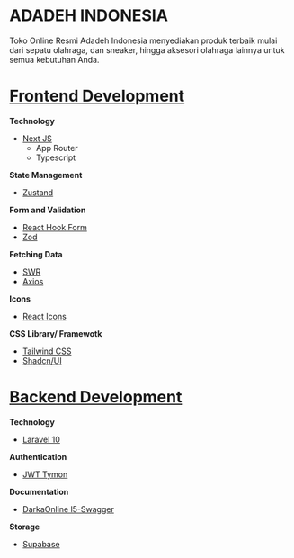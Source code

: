 # ADADEH INDONESIA

Toko Online Resmi Adadeh Indonesia menyediakan produk terbaik mulai dari sepatu olahraga, dan sneaker, hingga aksesori olahraga lainnya untuk semua kebutuhan Anda.

# <a href="https://adadeh-indonesia.vercel.app">Frontend Development</a>

<p><b>Technology</b></p>
<ul>
  <li>
    <a href="https://nextjs.org/">Next JS</a>
    <ul>
      <li>App Router</li>
      <li>Typescript</li>
    </ul>
  </li>
</ul>

<p><b>State Management</b></p>
<ul>
  <li>
    <a href="https://zustand-demo.pmnd.rs/">Zustand</a>
  </li>
</ul>

<p><b>Form and Validation</b></p>
<ul>
  <li>
    <a href="https://react-hook-form.com/">React Hook Form</a>
  </li>
  <li>
    <a href="https://zod.dev/">Zod</a>
  </li>
</ul>

<p><b>Fetching Data</b></p>
<ul>
  <li>
    <a href="https://swr.vercel.app/">SWR</a>
  </li>
  <li>
    <a href="https://axios-http.com/docs/intro">Axios</a>
  </li>
</ul>

<p><b>Icons</b></p>
<ul>
  <li>
    <a href="https://react-icons.github.io/react-icons/">React Icons</a>
  </li>
</ul>

<p><b>CSS Library/ Framewotk</b></p>
<ul>
  <li>
    <a href="https://tailwindcss.com/">Tailwind CSS</a>
  </li>
  <li>
    <a href="https://ui.shadcn.com/">Shadcn/UI</a>
  </li>
</ul>
</div>

# <a href="https://adadeh.sanberhub.com/">Backend Development</a>
<p><b>Technology</b></p>
<ul>
  <li>
    <a href="https://laravel.com/">Laravel 10</a>
  </li>
</ul>

<p><b>Authentication</b></p>
<ul>
  <li>
    <a href="https://jwt-auth.readthedocs.io/en/develop/">JWT Tymon</a>
  </li>
</ul>

<p><b>Documentation</b></p>
<ul>
  <li>
    <a href="https://github.com/DarkaOnLine/L5-Swagger/wiki/Installation-&-Configuration">DarkaOnline l5-Swagger</a>
  </li>
</ul>

<p><b>Storage</b></p>
<ul>
  <li>
    <a href="https://supabase.com/">Supabase</a>
  </li>
</ul>
